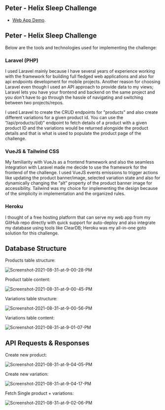 
## Peter - Helix Sleep Challenge

- [Web App Demo](https://helixsleepchallenge.herokuapp.com).

## Peter - Helix Sleep Challenge

Below are the tools and technologies used for implementing the challenge:

### Laravel (PHP)

I used Laravel mainly because I have several years of experience working with the framework for building full fledged web applications and also for api endpoints development for mobile projects. Another reason for choosing Laravel even though I used an API approach to provide data to my views; Laravel lets you have your frontend and backend on the same project and you don't have to go through the hassle of navigating and switching between two projects/repos.

I used Laravel to create the CRUD endpoints for "products" and also create different variations for a given product id. You can use the “/api/products/{id}” endpoint to fetch details of a product with a given product ID and the variations would be returned alongside the product details and that is what is used to populate the product page of the challenge.

### VueJS & Tailwind CSS

My familiarity with VueJs as a frontend framework and also the seamless integration with Laravel made me decide to use the framework for the frontend of the challenge. I used VueJS events emissions to trigger actions like updating the product banner/image, selected variation state and also for dynamically changing the “alt” property of the product banner image for accessibility. Tailwind was my choice for implementing the design because of the simplicity in implementation and the organized rules.

### Heroku

I thought of a free hosting platform that can serve my web app from my GitHub repo directly with quick support for auto-deploy and also integrate my database using tools like ClearDB; Heroku was my all-in-one goto solution for this challenge.

## Database Structure

Products table structure:

<img src="https://i.ibb.co/CMzMMwY/Screenshot-2021-08-31-at-9-00-28-PM.png" alt="Screenshot-2021-08-31-at-9-00-28-PM" border="0" />

Product table content:

<img src="https://i.ibb.co/6NN4K3L/Screenshot-2021-08-31-at-9-00-45-PM.png" alt="Screenshot-2021-08-31-at-9-00-45-PM" border="0" />

Variations table structure:

<img src="https://i.ibb.co/DpBRhPT/Screenshot-2021-08-31-at-9-00-56-PM.png" alt="Screenshot-2021-08-31-at-9-00-56-PM" border="0" />

Variations table content:

<img src="https://i.ibb.co/xzhkLpY/Screenshot-2021-08-31-at-9-01-07-PM.png" alt="Screenshot-2021-08-31-at-9-01-07-PM" border="0" />


## API Requests & Responses

Create new product:

<img src="https://i.ibb.co/Rch7Frx/Screenshot-2021-08-31-at-9-04-05-PM.png" alt="Screenshot-2021-08-31-at-9-04-05-PM" border="0" />

Create new variation:

<img src="https://i.ibb.co/NmMTtgy/Screenshot-2021-08-31-at-9-04-17-PM.png" alt="Screenshot-2021-08-31-at-9-04-17-PM" border="0" />

Fetch Single product + variations:

<img src="https://i.ibb.co/JryVdrg/Screenshot-2021-08-31-at-9-02-06-PM.png" alt="Screenshot-2021-08-31-at-9-02-06-PM" border="0" />

